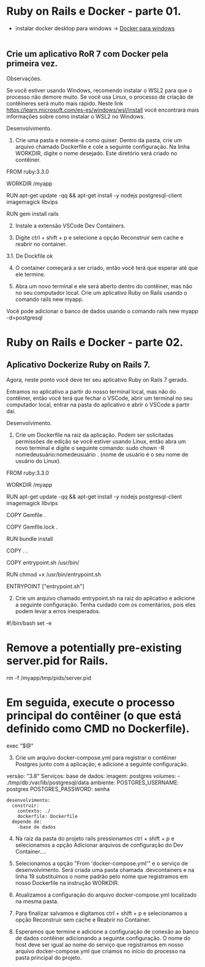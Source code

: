 # Ruby on Rails e Docker - parte 01.

- instalar docker desktop para windows -> [Docker para windows](https://desktop.docker.com/win/main/amd64/Docker%20Desktop%20Installer.exe?_gl=1*a5vhn1*_ga*MTkxMzk4ODQ5MS4xNzEzMDI1Mzc3*_ga_XJWPQMJYHQ*MTcxNTYzNDc4Mi44LjEuMTcxNTYzNDgwMi40MC4wLjA.) <br /><br />

## Crie um aplicativo RoR 7 com Docker pela primeira vez.

Observações.

Se você estiver usando Windows, recomendo instalar o WSL2 para que o processo não demore muito. Se você usa Linux, o processo de criação de contêineres será muito mais rápido. Neste link https://learn.microsoft.com/es-es/windows/wsl/install você encontrará mais informações sobre como instalar o WSL2 no Windows.


Desenvolvimento.


1. Crie uma pasta e nomeie-a como quiser. Dentro da pasta, crie um arquivo chamado Dockerfile e cole a seguinte configuração. Na linha WORKDIR, digite o nome desejado. Este diretório será criado no contêiner.

FROM ruby:3.3.0

WORKDIR /myapp

RUN apt-get update -qq && apt-get install -y nodejs postgresql-client imagemagick libvips

RUN gem install rails

2. Instale a extensão VSCode Dev Containers.


3. Digite ctrl + shift + p e selecione a opção Reconstruir sem cache e reabrir no container.

3.1. De Dockfile ok

4. O container começará a ser criado, então você terá que esperar até que ele termine.

5. Abra um novo terminal e ele será aberto dentro do contêiner, mas não no seu computador local. Crie um aplicativo Ruby on Rails usando o comando rails new myapp.

Você pode adicionar o banco de dados usando o comando rails new myapp -d=postgresql

# Ruby on Rails e Docker - parte 02.
## Aplicativo Dockerize Ruby on Rails 7.

Agora, neste ponto você deve ter seu aplicativo Ruby on Rails 7 gerado.

Entramos no aplicativo a partir do nosso terminal local, mas não do contêiner, então você terá que fechar o VSCode, abrir um terminal no seu computador local, entrar na pasta do aplicativo e abrir o VSCode a partir daí.

Desenvolvimento.

1. Crie um Dockerfile na raiz da aplicação. Podem ser solicitadas permissões de edição se você estiver usando Linux, então abra um novo terminal e digite o seguinte comando: sudo chown -R nomedeusuário:nomedeusuário . (nome de usuário é o seu nome de usuário do Linux).

FROM ruby:3.3.0

WORKDIR /myapp

RUN apt-get update -qq && apt-get install -y nodejs postgresql-client imagemagick libvips

COPY Gemfile .

COPY Gemfile.lock .

RUN bundle install

COPY . .

COPY entrypoint.sh /usr/bin/

RUN chmod +x /usr/bin/entrypoint.sh

ENTRYPOINT ["entrypoint.sh"]

2. Crie um arquivo chamado entrypoint.sh na raiz do aplicativo e adicione a seguinte configuração. Tenha cuidado com os comentários, pois eles podem levar a erros inesperados.

#!/bin/bash
set -e
 
# Remove a potentially pre-existing server.pid for Rails.
rm -f /myapp/tmp/pids/server.pid
 
# Em seguida, execute o processo principal do contêiner (o que está definido como CMD no Dockerfile).
exec "$@"

3. Crie um arquivo docker-compose.yml para registrar o contêiner Postgres junto com a aplicação; e adicione a seguinte configuração.

versão: "3.8"
  Serviços:
    base de dados:
      imagem: postgres
      volumes:
        - ./tmp/db:/var/lib/postgresql/data
      ambiente:
        POSTGRES_USERNAME: postgres
        POSTGRES_PASSWORD: senha
 
    desenvolvimento:
      construir:
        contexto: ./
        dockerfile: Dockerfile
      depende de:
        -base de dados
        
4. Na raiz da pasta do projeto rails pressionamos ctrl + shift + p e selecionamos a opção Adicionar arquivos de configuração do Dev Container....

5. Selecionamos a opção "From 'docker-compose.yml'" e o serviço de desenvolvimento. Será criada uma pasta chamada .devcontainers e na linha 19 substituímos o nome padrão pelo nome que registramos em nosso Dockerfile na instrução WORKDIR.

6. Atualizamos a configuração do arquivo docker-compose.yml localizado na mesma pasta.

7. Para finalizar salvamos e digitamos ctrl + shift + p e selecionamos a opção Reconstruir sem cache e Reabrir no Container.

8. Esperamos que termine e adicione a configuração de conexão ao banco de dados contêiner adicionando a seguinte configuração. O nome do host deve ser igual ao nome do serviço que registramos em nosso arquivo docker-compose.yml que criamos no início do processo na pasta principal do projeto.
